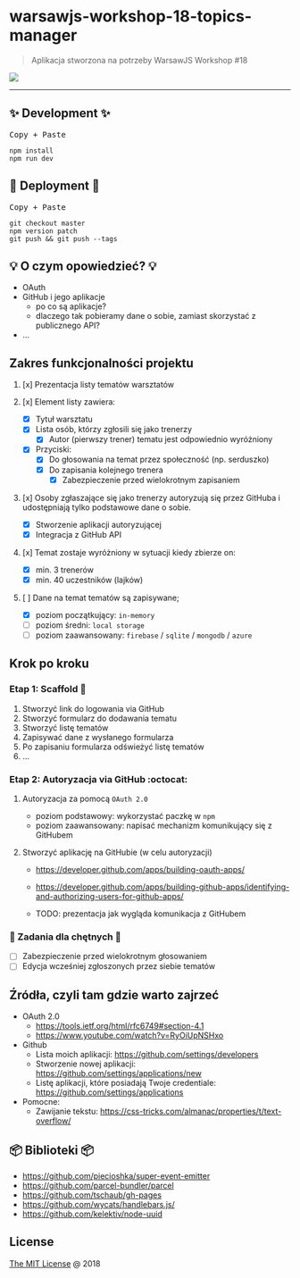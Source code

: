 # warsawjs-workshop-18-topics-manager 

> Aplikacja stworzona na potrzeby WarsawJS Workshop #18

![](http://warsawjs.com/assets/images/logo/logo-transparent-240x240.png)

---

## ✨ Development ✨

<kbd>Copy + Paste</kbd>

```
npm install
npm run dev
```

## :rocket: Deployment :rocket:

<kbd>Copy + Paste</kbd>

```
git checkout master
npm version patch
git push && git push --tags
```

## :bulb: O czym opowiedzieć? :bulb:

* OAuth
* GitHub i jego aplikacje
    - po co są aplikacje?
    - dlaczego tak pobieramy dane o sobie, zamiast skorzystać z publicznego API?
* ...

## Zakres funkcjonalności projektu

1. [x] Prezentacja listy tematów warsztatów

2. [x] Element listy zawiera:
    - [x] Tytuł warsztatu
    - [x] Lista osób, którzy zgłosili się jako trenerzy
        - [x] Autor (pierwszy trener) tematu jest odpowiednio wyróżniony
    - [x] Przyciski:
        - [x] Do głosowania na temat przez społeczność (np. serduszko)
        - [x] Do zapisania kolejnego trenera
            - [x] Zabezpieczenie przed wielokrotnym zapisaniem

3. [x] Osoby zgłaszające się jako trenerzy autoryzują się przez GitHuba
    i udostępniają tylko podstawowe dane o sobie.
    - [x] Stworzenie aplikacji autoryzującej
    - [x] Integracja z GitHub API

4. [x] Temat zostaje wyróżniony w sytuacji kiedy zbierze on:
    - [x] min. 3 trenerów
    - [x] min. 40 uczestników (lajków)

5. [ ] Dane na temat tematów są zapisywane;
    - [x] poziom początkujący: `in-memory`
    - [ ] poziom średni: `local storage`
    - [ ] poziom zaawansowany: `firebase` / `sqlite` / `mongodb` / `azure`

## Krok po kroku

### Etap 1: Scaffold :file_folder:

1. Stworzyć link do logowania via GitHub
2. Stworzyć formularz do dodawania tematu
3. Stworzyć listę tematów
4. Zapisywać dane z wysłanego formularza
5. Po zapisaniu formularza odświeżyć listę tematów
6. ...

### Etap 2: Autoryzacja via GitHub :octocat:

1. Autoryzacja za pomocą `OAuth 2.0`

    - poziom podstawowy: wykorzystać paczkę w `npm`
    - poziom zaawansowany: napisać mechanizm komunikujący się z GitHubem

2. Stworzyć aplikację na GitHubie (w celu autoryzacji)
    - https://developer.github.com/apps/building-oauth-apps/
    - https://developer.github.com/apps/building-github-apps/identifying-and-authorizing-users-for-github-apps/

    - TODO: prezentacja jak wygląda komunikacja z GitHubem

### :bell: Zadania dla chętnych :bell:

- [ ] Zabezpieczenie przed wielokrotnym głosowaniem
- [ ] Edycja wcześniej zgłoszonych przez siebie tematów

## Źródła, czyli tam gdzie warto zajrzeć

* OAuth 2.0
    - https://tools.ietf.org/html/rfc6749#section-4.1
    - https://www.youtube.com/watch?v=RyOiUpNSHxo
* Github
    - Lista moich aplikacji: https://github.com/settings/developers
    - Stworzenie nowej aplikacji: https://github.com/settings/applications/new
    - Listę aplikacji, które posiadają Twoje credentiale: https://github.com/settings/applications
* Pomocne:
    - Zawijanie tekstu: https://css-tricks.com/almanac/properties/t/text-overflow/

## :package: Biblioteki :package:

* https://github.com/piecioshka/super-event-emitter
* https://github.com/parcel-bundler/parcel
* https://github.com/tschaub/gh-pages
* https://github.com/wycats/handlebars.js/
* https://github.com/kelektiv/node-uuid

## License

[The MIT License](http://piecioshka.mit-license.org) @ 2018
